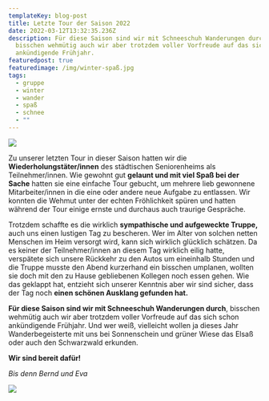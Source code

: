```yaml
---
templateKey: blog-post
title: Letzte Tour der Saison 2022
date: 2022-03-12T13:32:35.236Z
description: Für diese Saison sind wir mit Schneeschuh Wanderungen durch**,
  bisschen wehmütig auch wir aber trotzdem voller Vorfreude auf das sich schon
  ankündigende Frühjahr.
featuredpost: true
featuredimage: /img/winter-spaß.jpg
tags:
  - gruppe
  - winter
  - wander
  - spaß
  - schnee
  - ""
---
```

![](/img/wandergruppe.jpg)

Zu unserer letzten Tour in dieser Saison hatten wir die **Wiederholungstäter/innen** des städtischen Seniorenheims als Teilnehmer/innen.
Wie gewohnt gut **gelaunt und mit viel Spaß bei der Sache** hatten sie eine einfache Tour gebucht, um mehrere lieb gewonnene Mitarbeiter/innen in die eine oder andere neue Aufgabe zu entlassen. Wir konnten die Wehmut unter der echten Fröhlichkeit spüren und 
hatten während der Tour einige ernste und durchaus auch traurige Gespräche. 

Trotzdem schaffte es die wirklich **sympathische und aufgeweckte Truppe,** auch uns einen lustigen Tag zu bescheren. Wer im Alter von solchen netten Menschen im Heim versorgt wird, kann sich wirklich glücklich schätzen. Da es keiner der Teilnehmer/innen an diesem Tag wirklich eilig hatte, verspätete sich unsere Rückkehr zu den Autos um eineinhalb Stunden und die Truppe musste den Abend kurzerhand ein bisschen umplanen, wollten sie doch mit den zu Hause gebliebenen Kollegen noch essen gehen. Wie das geklappt hat, entzieht sich unserer Kenntnis aber wir sind sicher, dass der Tag noch **einen schönen Ausklang gefunden hat.**


**Für diese Saison sind wir mit Schneeschuh Wanderungen durch**, bisschen wehmütig auch wir aber trotzdem voller Vorfreude auf das sich schon ankündigende Frühjahr. Und wer weiß, vielleicht wollen ja dieses Jahr Wanderbegeisterte mit uns bei Sonnenschein und grüner Wiese das Elsaß oder auch den Schwarzwald erkunden. 


**Wir sind bereit dafür!**


*Bis denn Bernd und Eva*  

![](/img/winter-spaß.jpg)